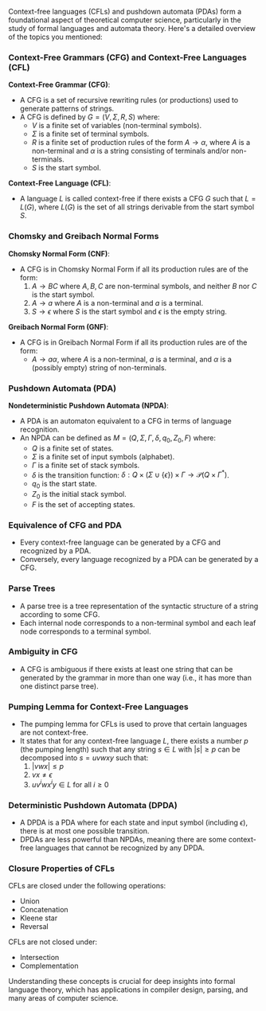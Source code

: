 Context-free languages (CFLs) and pushdown automata (PDAs) form a foundational aspect of theoretical computer science, particularly in the study of formal languages and automata theory. Here's a detailed overview of the topics you mentioned:

### Context-Free Grammars (CFG) and Context-Free Languages (CFL)

**Context-Free Grammar (CFG)**:
- A CFG is a set of recursive rewriting rules (or productions) used to generate patterns of strings.
- A CFG is defined by $G = (V, \Sigma, R, S)$ where:
  - $V$ is a finite set of variables (non-terminal symbols).
  - $\Sigma$ is a finite set of terminal symbols.
  - $R$ is a finite set of production rules of the form $A \rightarrow \alpha$, where $A$ is a non-terminal and $\alpha$ is a string consisting of terminals and/or non-terminals.
  - $S$ is the start symbol.

**Context-Free Language (CFL)**:
- A language $L$ is called context-free if there exists a CFG $G$ such that $L = L(G)$, where $L(G)$ is the set of all strings derivable from the start symbol $S$.

### Chomsky and Greibach Normal Forms

**Chomsky Normal Form (CNF)**:
- A CFG is in Chomsky Normal Form if all its production rules are of the form:
  1. $A \rightarrow BC$ where $A, B, C$ are non-terminal symbols, and neither $B$ nor $C$ is the start symbol.
  2. $A \rightarrow a$ where $A$ is a non-terminal and $a$ is a terminal.
  3. $S \rightarrow \epsilon$ where $S$ is the start symbol and $\epsilon$ is the empty string.

**Greibach Normal Form (GNF)**:
- A CFG is in Greibach Normal Form if all its production rules are of the form:
  - $A \rightarrow a\alpha$, where $A$ is a non-terminal, $a$ is a terminal, and $\alpha$ is a (possibly empty) string of non-terminals.

### Pushdown Automata (PDA)

**Nondeterministic Pushdown Automata (NPDA)**:
- A PDA is an automaton equivalent to a CFG in terms of language recognition.
- An NPDA can be defined as $M = (Q, \Sigma, \Gamma, \delta, q_0, Z_0, F)$ where:
  - $Q$ is a finite set of states.
  - $\Sigma$ is a finite set of input symbols (alphabet).
  - $\Gamma$ is a finite set of stack symbols.
  - $\delta$ is the transition function: $\delta: Q \times (\Sigma \cup \{\epsilon\}) \times \Gamma \rightarrow \mathcal{P}(Q \times \Gamma^*)$.
  - $q_0$ is the start state.
  - $Z_0$ is the initial stack symbol.
  - $F$ is the set of accepting states.

### Equivalence of CFG and PDA

- Every context-free language can be generated by a CFG and recognized by a PDA.
- Conversely, every language recognized by a PDA can be generated by a CFG.

### Parse Trees

- A parse tree is a tree representation of the syntactic structure of a string according to some CFG.
- Each internal node corresponds to a non-terminal symbol and each leaf node corresponds to a terminal symbol.

### Ambiguity in CFG

- A CFG is ambiguous if there exists at least one string that can be generated by the grammar in more than one way (i.e., it has more than one distinct parse tree).

### Pumping Lemma for Context-Free Languages

- The pumping lemma for CFLs is used to prove that certain languages are not context-free.
- It states that for any context-free language $L$, there exists a number $p$ (the pumping length) such that any string $s \in L$ with $|s| \geq p$ can be decomposed into $s = uvwxy$ such that:
  1. $|vwx| \leq p$
  2. $vx \neq \epsilon$
  3. $u v^i w x^i y \in L$ for all $i \geq 0$

### Deterministic Pushdown Automata (DPDA)

- A DPDA is a PDA where for each state and input symbol (including $\epsilon$), there is at most one possible transition.
- DPDAs are less powerful than NPDAs, meaning there are some context-free languages that cannot be recognized by any DPDA.

### Closure Properties of CFLs

CFLs are closed under the following operations:
- Union
- Concatenation
- Kleene star
- Reversal

CFLs are not closed under:
- Intersection
- Complementation

Understanding these concepts is crucial for deep insights into formal language theory, which has applications in compiler design, parsing, and many areas of computer science.